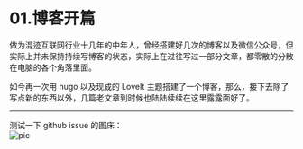 # 01.博客开篇


做为混迹互联网行业十几年的中年人，曾经搭建好几次的博客以及微信公众号，但实际上并未保持持续写博客的状态，实际上在过往写过一部分文章，都零散的分散在电脑的各个角落里面。

如今再一次用 hugo 以及现成的 LoveIt 主题搭建了一个博客，那么，接下去除了写点新的东西以外，几篇老文章到时候也陆陆续续在这里露露面好了。

----
测试一下 github issue 的图床：    
![pic](https://user-images.githubusercontent.com/5344741/161757540-343af9e2-5e12-4de8-b28a-66fc824593bf.png)
